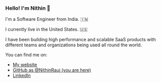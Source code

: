 ### Hello! I'm Nithin 👋

I'm a Software Engineer from India. 🇮🇳

I currently live in the United States. 🇺🇸

I have been building high performance and scalable SaaS products with different teams and organizations being used all round the world.

You can find me on:

* [My website](https://portfolio-nithinrauj.vercel.app/)
* [GitHub as @NithinRauj (you are here)](https://github.com/NithinRauj)
* [LinkedIn](https://www.linkedin.com/in/nithinrauj1712/)
